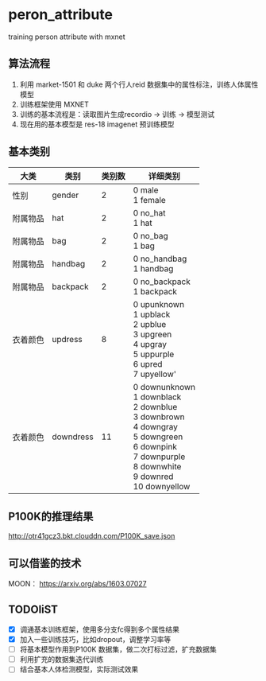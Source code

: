 # peron_attribute
training person attribute with mxnet
## 算法流程
1. 利用 market-1501 和 duke 两个行人reid 数据集中的属性标注，训练人体属性模型
2. 训练框架使用 MXNET
3. 训练的基本流程是：读取图片生成recordio -> 训练 -> 模型测试
4. 现在用的基本模型是 res-18 imagenet 预训练模型

## 基本类别

|大类|类别|类别数|详细类别|
|---|---|---|---|
|性别|gender|2|0 male<br> 1 female|
|附属物品|hat|2|0 no_hat<br>1 hat|
|附属物品|bag|2|0 no_bag<br>1 bag|
|附属物品|handbag|2|0 no_handbag<br>1 handbag|
|附属物品|backpack|2|0 no_backpack<br>1 backpack|
|衣着颜色|updress|8|0 upunknown <br>1 upblack<br>2 upblue <br>3 upgreen<br>4 upgray<br>5 uppurple<br>6 upred<br>7 upyellow'|
|衣着颜色|downdress|11|0 downunknown<br>1 downblack<br>2 downblue<br>3 downbrown<br>4 downgray<br>5 downgreen<br>6 downpink<br> 7 downpurple<br>8 downwhite<br>9 downred<br>10 downyellow|

## P100K的推理结果

http://otr41gcz3.bkt.clouddn.com/P100K_save.json

## 可以借鉴的技术
MOON： https://arxiv.org/abs/1603.07027


## TODOliST
- [x] 调通基本训练框架，使用多分支fc得到多个属性结果
- [x] 加入一些训练技巧，比如dropout，调整学习率等
- [ ] 将基本模型作用到P100K 数据集，做二次打标过滤，扩充数据集
- [ ] 利用扩充的数据集迭代训练
- [ ] 结合基本人体检测模型，实际测试效果
